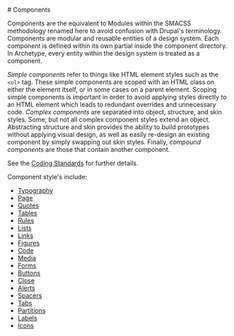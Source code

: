 <section class="copy">
# Components

Components are the equivalent to Modules within the SMACSS methodology renamed here to avoid confusion with Drupal's terminology. Components are modular and reusable entities of a design system. Each component is defined within its own partial inside the component directory. In Archetype, every entity within the design system is treated as a component. 

_Simple components_ refer to things like HTML element styles such as the `<ul>` tag. These simple components are scoped with an HTML class on either the element itself, or in some cases on a parent element. Scoping simple components is important in order to avoid applying styles directly to an HTML element which leads to redundant overrides and unnecessary code. _Complex components_ are separated into object, structure, and skin styles.  Some, but not all complex component styles extend an object. Abstracting structure and skin provides the ability to build prototypes without applying visual design, as well as easily re-design an existing component by simply swapping out skin styles. Finally, _compound components_ are those that contain another component.

See the [Coding Standards](https://github.com/kwaledesign/Coding-Standards/blob/master/css.md) for further details.

Component style's include:
<ul>
  <li><a href="/components/typography.html">Typography</a></li>
  <li><a href="/components/page.html">Page</a></li>
  <li><a href="/components/quotes.html">Quotes</a></li>
  <li><a href="/components/tables.html">Tables</a></li>
  <li><a href="/components/rules.html">Rules</a></li>
  <li><a href="/components/lists.html">Lists</a></li>
  <li><a href="/components/links.html">Links</a></li>
  <li><a href="/components/figures.html">Figures</a></li>
  <li><a href="/components/code.html">Code</a></li>
  <li><a href="/components/media.html">Media</a></li>
  <li><a href="/components/forms.html">Forms</a></li>
  <li><a href="/components/buttons.html">Buttons</a></li>
  <li><a href="/components/close.html">Close</a></li>
  <li><a href="/components/alerts.html">Alerts</a></li>
  <li><a href="/components/spacers.html">Spacers</a></li>
  <li><a href="/components/tabs.html">Tabs</a></li>
  <li><a href="/components/partitions.html">Partitions</a></li>
  <li><a href="/components/labels.html">Labels</a></li>
  <li><a href="/components/icons.html">Icons</a></li>
</ul>

</section>
